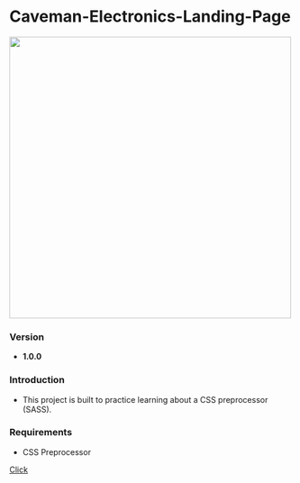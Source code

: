 <h1>Caveman-Electronics-Landing-Page</h1>

<img src="https://github.com/santichoks/Caveman-Electronics/blob/main/img/demo.gif?raw=true" height="500"/>

<h3>Version</h3>
<ul>
    <li><strong>1.0.0</strong></li>
</ul>

<h3>Introduction</h3>
<ul>
    <li>This project is built to practice learning about a CSS preprocessor (SASS).</li>
</ul>

<h3>Requirements</h3>
<ul>
    <li>CSS Preprocessor</li>
</ul>

<a href="https://santichoks.github.io/Caveman-Electronics/">Click</a>


